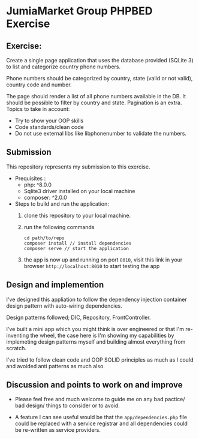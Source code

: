 # JumiaMarket Group PHPBED Exercise

## Exercise:

Create a single page application that uses the database provided (SQLite 3) to list and
categorize country phone numbers.

Phone numbers should be categorized by country, state (valid or not valid), country code and
number.

The page should render a list of all phone numbers available in the DB. It should be possible to
filter by country and state. Pagination is an extra.
Topics to take in account:
- Try to show your OOP skills
- Code standards/clean code
- Do not use external libs like libphonenumber to validate the numbers.

## Submission 

This repository represents my submission to this exercise.

- Prequisites : 
    - php: ^8.0.0 
    - Sqlite3 driver installed on your local machine
    - composer: ^2.0.0 
- Steps to build and run the application: 
    1. clone this repository to your local machine.
    
    2. run the following commands 
        ```
        cd path/to/repo
        composer install // install dependencies
        composer serve // start the application
        ```
    3. the app is now up and running on port `8010`, visit this link in your browser `http://localhost:8010` to start testing the app
    

## Design and implemention 


I've designed this appliation to follow the dependency injection container design pattern with auto-wiring dependencies.


Design patterns followed; DIC, Repository, FrontController.


I've built a mini app which you might think is over engineered or that I'm re-inventing the wheel, the case here is I'm showing my capabilities by implemeting design patterns myself and building almost everything from scratch.


I've tried to follow clean code and OOP SOLID principles as much as I could and avoided anti patterns as much also.


## Discussion and points to work on and improve

- Please feel free and much welcome to guide me on any bad pactice/ bad design/ things to consider or to avoid. 

- A feature I can see useful would be that the `app/dependencies.php` file could be replaced with a service registrar and all dependencies could be re-written as service providers. 
